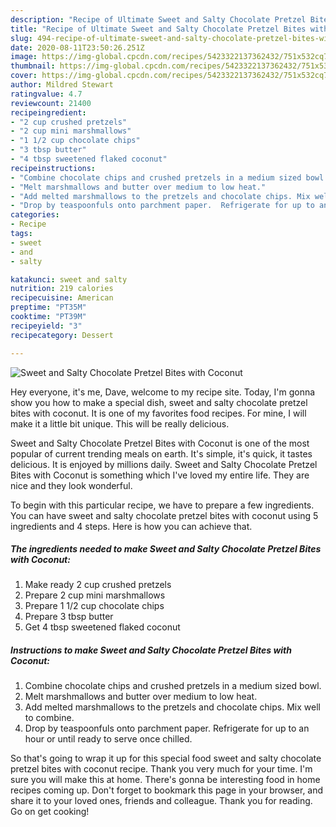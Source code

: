 ```yaml
---
description: "Recipe of Ultimate Sweet and Salty Chocolate Pretzel Bites with Coconut"
title: "Recipe of Ultimate Sweet and Salty Chocolate Pretzel Bites with Coconut"
slug: 494-recipe-of-ultimate-sweet-and-salty-chocolate-pretzel-bites-with-coconut
date: 2020-08-11T23:50:26.251Z
image: https://img-global.cpcdn.com/recipes/5423322137362432/751x532cq70/sweet-and-salty-chocolate-pretzel-bites-with-coconut-recipe-main-photo.jpg
thumbnail: https://img-global.cpcdn.com/recipes/5423322137362432/751x532cq70/sweet-and-salty-chocolate-pretzel-bites-with-coconut-recipe-main-photo.jpg
cover: https://img-global.cpcdn.com/recipes/5423322137362432/751x532cq70/sweet-and-salty-chocolate-pretzel-bites-with-coconut-recipe-main-photo.jpg
author: Mildred Stewart
ratingvalue: 4.7
reviewcount: 21400
recipeingredient:
- "2 cup crushed pretzels"
- "2 cup mini marshmallows"
- "1 1/2 cup chocolate chips"
- "3 tbsp butter"
- "4 tbsp sweetened flaked coconut"
recipeinstructions:
- "Combine chocolate chips and crushed pretzels in a medium sized bowl."
- "Melt marshmallows and butter over medium to low heat."
- "Add melted marshmallows to the pretzels and chocolate chips. Mix well to combine."
- "Drop by teaspoonfuls onto parchment paper.  Refrigerate for up to an hour or until ready to serve once chilled."
categories:
- Recipe
tags:
- sweet
- and
- salty

katakunci: sweet and salty 
nutrition: 219 calories
recipecuisine: American
preptime: "PT35M"
cooktime: "PT39M"
recipeyield: "3"
recipecategory: Dessert

---
```



![Sweet and Salty Chocolate Pretzel Bites with Coconut](https://img-global.cpcdn.com/recipes/5423322137362432/751x532cq70/sweet-and-salty-chocolate-pretzel-bites-with-coconut-recipe-main-photo.jpg)

Hey everyone, it's me, Dave, welcome to my recipe site. Today, I'm gonna show you how to make a special dish, sweet and salty chocolate pretzel bites with coconut. It is one of my favorites food recipes. For mine, I will make it a little bit unique. This will be really delicious.



Sweet and Salty Chocolate Pretzel Bites with Coconut is one of the most popular of current trending meals on earth. It's simple, it's quick, it tastes delicious. It is enjoyed by millions daily. Sweet and Salty Chocolate Pretzel Bites with Coconut is something which I've loved my entire life. They are nice and they look wonderful.


To begin with this particular recipe, we have to prepare a few ingredients. You can have sweet and salty chocolate pretzel bites with coconut using 5 ingredients and 4 steps. Here is how you can achieve that.

<!--inarticleads1-->

##### The ingredients needed to make Sweet and Salty Chocolate Pretzel Bites with Coconut:

1. Make ready 2 cup crushed pretzels
1. Prepare 2 cup mini marshmallows
1. Prepare 1 1/2 cup chocolate chips
1. Prepare 3 tbsp butter
1. Get 4 tbsp sweetened flaked coconut




<!--inarticleads2-->

##### Instructions to make Sweet and Salty Chocolate Pretzel Bites with Coconut:

1. Combine chocolate chips and crushed pretzels in a medium sized bowl.
1. Melt marshmallows and butter over medium to low heat.
1. Add melted marshmallows to the pretzels and chocolate chips. Mix well to combine.
1. Drop by teaspoonfuls onto parchment paper.  Refrigerate for up to an hour or until ready to serve once chilled.




So that's going to wrap it up for this special food sweet and salty chocolate pretzel bites with coconut recipe. Thank you very much for your time. I'm sure you will make this at home. There's gonna be interesting food in home recipes coming up. Don't forget to bookmark this page in your browser, and share it to your loved ones, friends and colleague. Thank you for reading. Go on get cooking!
